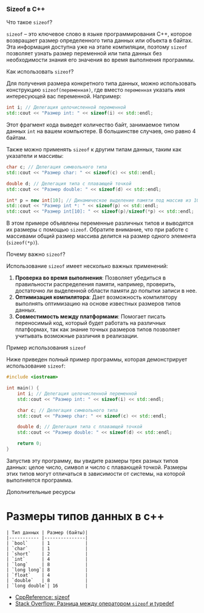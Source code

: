 ### Sizeof в C++

Что такое `sizeof`?

`sizeof` – это ключевое слово в языке программирования C++, которое возвращает размер определенного типа данных или объекта в байтах. Эта информация доступна уже на этапе компиляции, поэтому `sizeof` позволяет узнать размер переменной или типа данных без необходимости знания его значения во время выполнения программы.

Как использовать `sizeof`?

Для получения размера конкретного типа данных, можно использовать конструкцию `sizeof(переменная)`, где вместо `переменная` указать имя интересующей вас переменной. Например:

```cpp
int i; // Делегация целочисленной переменной
std::cout << "Размер int: " << sizeof(i) << std::endl;
```

Этот фрагмент кода выведет количество байт, занимаемое типом данных `int` на вашем компьютере. В большинстве случаев, оно равно 4 байтам.

Также можно применять `sizeof` к другим типам данных, таким как указатели и массивы:

```cpp
char c; // Делегация символьного типа
std::cout << "Размер char: " << sizeof(c) << std::endl;

double d; // Делегация типа с плавающей точкой
std::cout << "Размер double: " << sizeof(d) << std::endl;

int* p = new int[10]; // Динамическое выделение памяти под массив из 10 целых чисел
std::cout << "Размер int *: " << sizeof(p) << std::endl;
std::cout << "Размер int[10]: " << sizeof(p)/sizeof(*p) << std::endl;
```

В этом примере объявлены переменные различных типов и выводятся их размеры с помощью `sizeof`. Обратите внимание, что при работе с массивами общий размер массива делится на размер одного элемента (`sizeof(*p)`).

Почему важно `sizeof`?

Использование `sizeof` имеет несколько важных применений:
1. **Проверка во время выполнения**: Позволяет убедиться в правильности распределения памяти, например, проверить, достаточно ли выделенной области памяти до попытки записи в нее.
2. **Оптимизация компилятора**: Дает возможность компилятору выполнять оптимизацию на основе известных размеров типов данных.
3. **Совместимость между платформами**: Помогает писать переносимый код, который будет работать на различных платформах, так как знание точных размеров типов позволяет учитывать возможные различия в реализации.

Пример использования `sizeof`

Ниже приведен полный пример программы, которая демонстрирует использование `sizeof`:

```cpp
#include <iostream>

int main() {
    int i; // Делегация целочисленной переменной
    std::cout << "Размер int: " << sizeof(i) << std::endl;

    char c; // Делегация символьного типа
    std::cout << "Размер char: " << sizeof(c) << std::endl;

    double d; // Делегация типа с плавающей точкой
    std::cout << "Размер double: " << sizeof(d) << std::endl;

    return 0;
}
```


Запустив эту программу, вы увидите размеры трех разных типов данных: целое число, символ и число с плавающей точкой. Размеры этих типов могут отличаться в зависимости от системы, на которой выполняется программа.

Дополнительные ресурсы

# Размеры типов данных в с++

```
| Тип данных | Размер (байты)|
|----------- |---------------|
| `bool`     | 1             |
| `char`     | 1             |
| `short`    | 2             |
| `int`      | 4             |
| `long`     | 8             |
| `long long`| 8             |
| `float`    | 4             |
| `double`   | 8             |
| `long double`| 16          |
```

- [CppReference: sizeof](https://en.cppreference.com/w/cpp/language/operator_sizeof)
- [Stack Overflow: Разница между оператором `sizeof` и typedef](https://stackoverflow.com/questions/6789545/difference-between-sizeof-operator-and-typedef)
